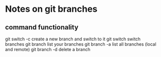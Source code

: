 # Notes on git branches

## command functionality

git switch -c <branchname> create a new branch and switch to it
git switch <branchname> switch branches
git branch list your branches
git branch -a list all branches (local and remote)
git branch -d <branchname> delete a branch
